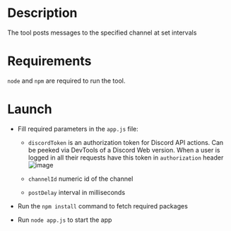 # Description

The tool posts messages to the specified channel at set intervals

# Requirements

`node` and `npm` are required to run the tool.

# Launch

- Fill required parameters in the `app.js` file:

  - `discordToken` is an authorization token for Discord API actions. Can be peeked via DevTools of a Discord Web version. When a user is logged in all their requests have this token in `authorization` header
    ![image](https://user-images.githubusercontent.com/123946175/219636681-c603aa81-7d78-4f9b-bb1a-5430e8b8ff0f.png)

  - `channelId` numeric id of the channel
  - `postDelay` interval in milliseconds

- Run the `npm install` command to fetch required packages

- Run `node app.js` to start the app
